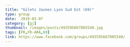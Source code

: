 ```yaml
---
title: "Gilets Jaunes Lyon Sud Est (69)"
type: group
date:  2019-03-07
category: [gj]
thumbnail: /images/posts/493595667805540.jpg
tags: [FR,FR-ARA,69]
link: https://www.facebook.com/groups/493595667805540/
---
```

